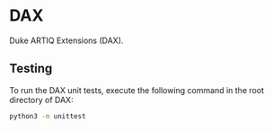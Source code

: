# DAX

Duke ARTIQ Extensions (DAX).

## Testing

To run the DAX unit tests, execute the following command in the root directory of DAX:

```bash
python3 -m unittest
```
